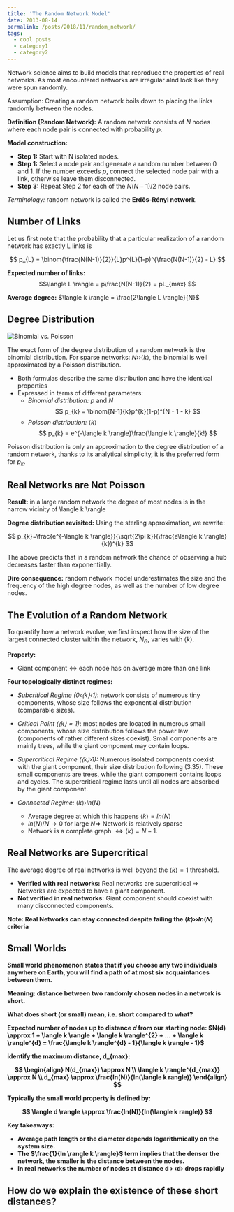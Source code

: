 ```yaml
---
title: 'The Random Network Model'
date: 2013-08-14
permalink: /posts/2018/11/random_network/
tags:
  - cool posts
  - category1
  - category2
---
```


Network science aims to build models that reproduce the properties of real networks. As most encountered networks are irregular alnd look like they were spun randomly.

Assumption: Creating a random network boils down to placing the links randomly between the nodes.

<b>Definition (Random Network):</b> A random network consists of $N$ nodes where each node pair is connected with probability $p$.

<b>Model construction:</b>
- <b>Step 1:</b> Start with N isolated nodes.
- <b>Step 1:</b> Select a node pair and generate a random number between $0$ and 1. If the number exceeds $p$, connect the selected node pair with a link, otherwise leave them disconnected.
- <b>Step 3:</b> Repeat Step 2 for each of the $N(N-1)/2$ node pairs.

<i>Terminology:</i> random network is called the <b>Erdős-Rényi network</b>.

## Number of Links

Let us first note that the probability that a particular realization of a random network has exactly L links is

$$ p_{L} = \binom{\frac{N(N-1)}{2}}{L}p^{L}(1-p)^{\frac{N(N-1)}{2} - L} $$

<b>Expected number of links:</b>
$$\langle L \rangle = p\frac{N(N-1)}{2} = pL_{max} $$

<b>Average degree:</b>
$\langle k \rangle = \frac{2\langle L \rangle}{N}$

## Degree Distribution

![Binomial vs. Poisson](http://networksciencebook.com/images/ch-03/figure-3-4.jpg)

The exact form of the degree distribution of a random network is the binomial distribution. For sparse networks: $N ›› \langle k \rangle$, the binomial is well approximated by a Poisson distribution.

- Both formulas describe the same distribution and have the identical properties
- Expressed in terms of different parameters:
    * <i>Binomial distribution:</i> $p$ and $N$
    $$
    p_{k} = \binom{N-1}{k}p^{k}(1-p)^{N - 1 - k}
    $$
    * <i>Poisson distribution:</i> $\langle k \rangle$
    $$
    p_{k} = e^{-\langle k \rangle}\frac{\langle k \rangle}{k!}
    $$

Poisson distribution is only an approximation to the degree distribution of a random network, thanks to its analytical simplicity, it is the preferred form for $p_{k}$.

## Real Networks are Not Poisson

<b>Result:</b> in a large random network the degree of most nodes is in the narrow vicinity of \langle k \rangle

<b>Degree distribution revisited:</b> Using the sterling approximation, we rewrite:

$$
p_{k}=\frac{e^{-\langle k \rangle}}{\sqrt{2\pi k}}(\frac{e\langle k \rangle}{k})^{k}
$$

The above predicts that in a random network the chance of observing a hub decreases faster than exponentially.

<b>Dire consequence:</b> random network model underestimates the size and the frequency of the high degree nodes, as well as the number of low degree nodes.

## The Evolution of a Random Network

To quantify how a network evolve, we first inspect how the size of the largest connected cluster within the network, $N_{G}$, varies with $\langle k \rangle$.

<b>Property:</b>
- Giant component $\Leftrightarrow$ each node has on average more than one link

<b>Four topologically distinct regimes:</b>

- <i>Subcritical Regime ($0 ‹ \langle k \rangle ‹ 1$)</i>: network consists of numerous tiny components, whose size follows the exponential distribution (comparable sizes).

- <i>Critical Point ($\langle k \rangle = 1$)</i>: most nodes are located in numerous small components, whose size distribution follows the power law (components of rather different sizes coexist). Small components are mainly trees, while the giant component may contain loops.

- <i>Supercritical Regime ($\langle k \rangle › 1$):</i>
Numerous isolated components coexist with the giant component, their size distribution following (3.35). These small components are trees, while the giant component contains loops and cycles. The supercritical regime lasts until all nodes are absorbed by the giant component.

- <i>Connected Regime:</i> $\langle k \rangle › ln(N)$
  * Average degree at which this happens $\langle k \rangle=ln(N)$
  * $ln(N) / N → 0$ for large $N \Rightarrow$ Network is relatively sparse
  * Network is a complete graph $\Leftrightarrow \langle k \rangle = N - 1$.

## Real Networks are Supercritical

The average degree of real networks is well beyond the $\langle k \rangle = 1$ threshold.

- <b>Verified with real networks:</b> Real networks are supercritical $\Rightarrow$ Networks are expected to have a giant component.
- <b>Not verified in real networks:</b> Giant component should coexist with many disconnected components.

<b>Note:</i> Real Networks can stay connected despite failing the $\langle k \rangle ›› ln(N)$ criteria

## Small Worlds

<b>Small world phenomenon</b> states that if you choose any two individuals anywhere on Earth, you will find a path of at most six acquaintances between them.

<b>Meaning:</b> distance between two randomly chosen nodes in a network is short.

What does short (or small) mean, i.e. short compared to what?

Expected number of nodes up to distance $d$ from our starting node:
$N(d) \approx 1 + \langle k \rangle + \langle k \rangle^{2} + ... + \langle k \rangle^{d} = \frac{\langle k \rangle^{d} - 1}{\langle k \rangle - 1}$

identify the maximum distance, d_{max}:

$$
\begin{align}
N(d_{max}) \approx N \\
\langle k \rangle^{d_{max}} \approx N \\
d_{max} \approx \frac{ln(N)}{ln(\langle k rangle)}
\end{align}
$$

Typically the small world property is defined by:

$$
\langle d \rangle \approx \frac{ln(N)}{ln(\langle k rangle)}
$$

<b>Key takeaways:</b>
- Average path length or the diameter depends logarithmically on the system size.
- The $\frac{1}{ln \rangle k \rangle}$ term implies that the denser the network, the smaller is the distance between the nodes.
- In real networks the number of nodes at distance d › ‹d› drops rapidly

How do we explain the existence of these short distances?
------

